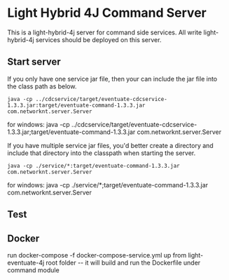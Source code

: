 # Light Hybrid 4J Command Server

This is a light-hybrid-4j server for command side services. All write light-hybrid-4j
services should be deployed on this server.


## Start server

If you only have one service jar file, then your can include the jar file into the
class path as below.

```
java -cp ../cdcservice/target/eventuate-cdcservice-1.3.3.jar:target/eventuate-command-1.3.3.jar com.networknt.server.Server
```

for windows:
java -cp ../cdcservice/target/eventuate-cdcservice-1.3.3.jar;target/eventuate-command-1.3.3.jar com.networknt.server.Server


If you have multiple service jar files, you'd better create a directory and include
that directory into the classpath when starting the server.

```
java -cp ./service/*:target/eventuate-command-1.3.3.jar com.networknt.server.Server
```

for windows:
java -cp ./service/*;target/eventuate-command-1.3.3.jar com.networknt.server.Server


## Test

## Docker
run docker-compose -f docker-compose-service.yml up from light-eventuate-4j root folder
  -- it will build and run the Dockerfile under command module